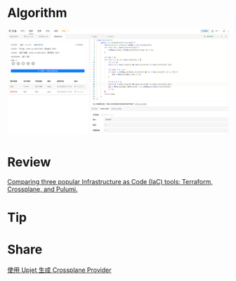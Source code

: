 # Algorithm

![](../../../images/temp/zhenran-2023-06-03-lc.png)

# Review

[Comparing three popular Infrastructure as Code (IaC) tools: Terraform, Crossplane, and Pulumi.](https://msalinasc.com/comparing-three-popular-infrastructure-as-code-iac-tools-terraform-crossplane-and-pulumi-f63ffccee714)

# Tip


# Share
[使用 Upjet 生成 Crossplane Provider](https://www.zhenran.me/posts/crossplane-upjet/)